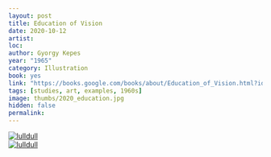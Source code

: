 ```yaml
---
layout: post
title: Education of Vision
date: 2020-10-12
artist: 
loc: 
author: Gyorgy Kepes
year: "1965"
category: Illustration
book: yes
link: "https://books.google.com/books/about/Education_of_Vision.html?id=_6Mg0AEACAAJ"
tags: [studies, art, examples, 1960s]
image: thumbs/2020_education.jpg
hidden: false
permalink:
---
```





<div class="post_image">
	<a href="{{ site.baseurl }}/images/posts/2020_education/001.jpg" target="_blank">
	<img src="{{ site.baseurl }}/images/posts/2020_education/001.jpg" alt="lulldull"></a>
</div>

<div class="post_image">
	<a href="{{ site.baseurl }}/images/posts/2020_education/002.jpg" target="_blank">
	<img src="{{ site.baseurl }}/images/posts/2020_education/002.jpg" alt="lulldull"></a>
</div>